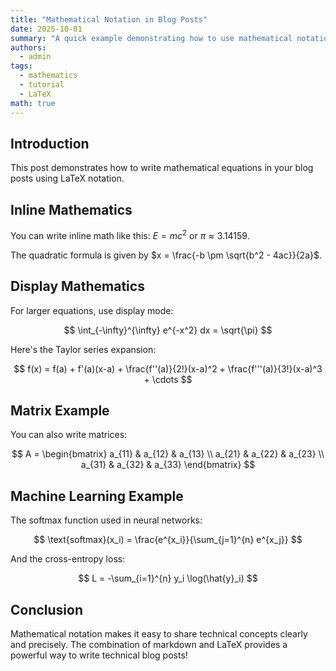 ```yaml
---
title: "Mathematical Notation in Blog Posts"
date: 2025-10-01
summary: "A quick example demonstrating how to use mathematical notation in blog posts with KaTeX"
authors:
  - admin
tags:
  - mathematics
  - tutorial
  - LaTeX
math: true
---
```


## Introduction

This post demonstrates how to write mathematical equations in your blog posts using LaTeX notation.

## Inline Mathematics

You can write inline math like this: $E = mc^2$ or $\pi \approx 3.14159$.

The quadratic formula is given by $x = \frac{-b \pm \sqrt{b^2 - 4ac}}{2a}$.

## Display Mathematics

For larger equations, use display mode:

$$
\int_{-\infty}^{\infty} e^{-x^2} dx = \sqrt{\pi}
$$

Here's the Taylor series expansion:

$$
f(x) = f(a) + f'(a)(x-a) + \frac{f''(a)}{2!}(x-a)^2 + \frac{f'''(a)}{3!}(x-a)^3 + \cdots
$$

## Matrix Example

You can also write matrices:

$$
A = \begin{bmatrix}
a_{11} & a_{12} & a_{13} \\
a_{21} & a_{22} & a_{23} \\
a_{31} & a_{32} & a_{33}
\end{bmatrix}
$$

## Machine Learning Example

The softmax function used in neural networks:

$$
\text{softmax}(x_i) = \frac{e^{x_i}}{\sum_{j=1}^{n} e^{x_j}}
$$

And the cross-entropy loss:

$$
L = -\sum_{i=1}^{n} y_i \log(\hat{y}_i)
$$

## Conclusion

Mathematical notation makes it easy to share technical concepts clearly and precisely. The combination of markdown and LaTeX provides a powerful way to write technical blog posts!
